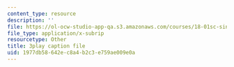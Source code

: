 ```yaml
---
content_type: resource
description: ''
file: https://ol-ocw-studio-app-qa.s3.amazonaws.com/courses/18-01sc-single-variable-calculus-fall-2010/1977db58642ec8a4b2c3e759ae009e0a_XRkgBWbWvg4.srt
file_type: application/x-subrip
resourcetype: Other
title: 3play caption file
uid: 1977db58-642e-c8a4-b2c3-e759ae009e0a
---
```

